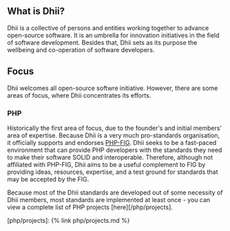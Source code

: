 ## What is Dhii?
Dhii is a collective of persons and entities working together to advance open-source software. It is an umbrella for innovation initiatives in the field of software development. Besides that, Dhii sets as its purpose the wellbeing and co-operation of software developers.

## Focus
Dhii welcomes all open-source softwre initiative. However, there are some areas of focus, where Dhii concentrates its efforts.

### PHP
Historically the first area of focus, due to the founder's and initial members' area of expertise. Because Dhii is a very much pro-standards organisation, it officially supports and endorses [PHP-FIG][]. Dhii seeks to be a fast-paced environment that can provide PHP developers with the standards they need to make their software SOLID and interoperable. Therefore, although not affiliated with PHP-FIG, Dhii aims to be a useful complement to FIG by providing ideas, resources, expertise, and a test ground for standards that may be accepted by the FIG.

Because most of the Dhii standards are developed out of some necessity of Dhii members, most standards are implemented at least once - you can view a complete list of PHP projects [here][/php/projects].


[PHP-FIG]:                            https://www.php-fig.org/

[php/projects]:                      {% link php/projects.md %}
